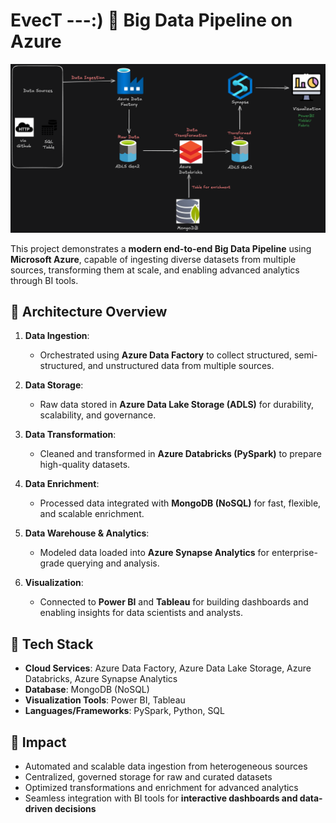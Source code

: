 # EvecT ---:) 🚀 Big Data Pipeline on Azure  

![Arch](ArchitectureDiagram.png)



This project demonstrates a **modern end-to-end Big Data Pipeline** using **Microsoft Azure**, capable of ingesting diverse datasets from multiple sources, transforming them at scale, and enabling advanced analytics through BI tools.  

## 🔹 Architecture Overview  
1. **Data Ingestion**:  
   - Orchestrated using **Azure Data Factory** to collect structured, semi-structured, and unstructured data from multiple sources.  

2. **Data Storage**:  
   - Raw data stored in **Azure Data Lake Storage (ADLS)** for durability, scalability, and governance.  

3. **Data Transformation**:  
   - Cleaned and transformed in **Azure Databricks (PySpark)** to prepare high-quality datasets.  

4. **Data Enrichment**:  
   - Processed data integrated with **MongoDB (NoSQL)** for fast, flexible, and scalable enrichment.  

5. **Data Warehouse & Analytics**:  
   - Modeled data loaded into **Azure Synapse Analytics** for enterprise-grade querying and analysis.  

6. **Visualization**:  
   - Connected to **Power BI** and **Tableau** for building dashboards and enabling insights for data scientists and analysts.  

## 🔹 Tech Stack  
- **Cloud Services**: Azure Data Factory, Azure Data Lake Storage, Azure Databricks, Azure Synapse Analytics  
- **Database**: MongoDB (NoSQL)  
- **Visualization Tools**: Power BI, Tableau  
- **Languages/Frameworks**: PySpark, Python, SQL  

## 🔹 Impact  
- Automated and scalable data ingestion from heterogeneous sources  
- Centralized, governed storage for raw and curated datasets  
- Optimized transformations and enrichment for advanced analytics  
- Seamless integration with BI tools for **interactive dashboards and data-driven decisions**  
